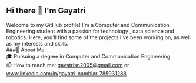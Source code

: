 ## Hi there 👋 I'm Gayatri
Welcome to my GitHub profile! I'm a Computer and Communication Engineering student with a passion for technology , data science and robotics. Here, you’ll find some of the projects I’ve been working on, as well as my interests and skills. </br>
###🚀 About Me </br>
🎓 Pursuing a degree in Computer and Communication Engineering </br>
📫 How to reach me: gayatrisn2005@gmail.com or www.linkedin.com/in/gayatri-nambiar-785931288 </br>

